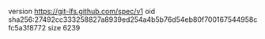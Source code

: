 version https://git-lfs.github.com/spec/v1
oid sha256:27492cc333258827a8939ed254a4b5b76d54eb80f700167544958cfc5a3f8772
size 6239
